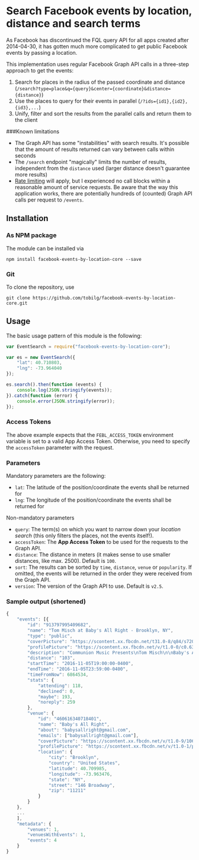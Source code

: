 # Search Facebook events by location, distance and search terms

As Facebook has discontinued the FQL query API for all apps created after 2014-04-30, it has gotten much more complicated to get public Facebook events by passing a location.

This implementation uses regular Facebook Graph API calls in a three-step approach to get the events:

1. Search for places in the radius of the passed coordinate and distance (`/search?type=place&q={query}&center={coordinate}&distance={distance}`)
2. Use the places to query for their events in parallel (`/?ids={id1},{id2},{id3},...`)
3. Unify, filter and sort the results from the parallel calls and return them to the client

###Known limitations

* The Graph API has some "instabilities" with search results. It's possible that the amount of results returned can vary between calls within seconds
* The `/search` endpoint "magically" limits the number of results, independent from the `distance` used (larger distance doesn't guarantee more results)
* [Rate limiting](https://developers.facebook.com/docs/graph-api/advanced/rate-limiting) will apply, but I experienced no call blocks within a reasonable amount of service requests. Be aware that the way this application works, there are potentially hundreds of (counted) Graph API calls per request to `/events`.

## Installation

### As NPM package

The module can be installed via 

`npm install facebook-events-by-location-core --save`

### Git

To clone the repository, use

`git clone https://github.com/tobilg/facebook-events-by-location-core.git`

## Usage

The basic usage pattern of this module is the following:

```javascript
var EventSearch = require("facebook-events-by-location-core");

var es = new EventSearch({
    "lat": 40.710803,
    "lng": -73.964040
});

es.search().then(function (events) {
    console.log(JSON.stringify(events));
}).catch(function (error) {
    console.error(JSON.stringify(error));
});
```

### Access Tokens

The above example expects that the `FEBL_ACCESS_TOKEN` environment variable is set to a valid App Access Token. Otherwise, you need to specify the `accessToken` parameter with the request.

### Parameters

Mandatory parameters are the following:

* `lat`: The latitude of the position/coordinate the events shall be returned for
* `lng`: The longitude of the position/coordinate the events shall be returned for

Non-mandatory parameters

* `query`: The term(s) on which you want to narrow down your *location search* (this only filters the places, not the events itself!).
* `accessToken`: The **App Access Token** to be used for the requests to the Graph API.
* `distance`: The distance in meters (it makes sense to use smaller distances, like max. 2500). Default is `100`.
* `sort`: The results can be sorted by `time`, `distance`, `venue` or `popularity`. If omitted, the events will be returned in the order they were received from the Graph API.
* `version`: The version of the Graph API to use. Default is `v2.5`.

### Sample output (shortened)

```javascript
{
	"events": [{
        "id": "913797995409682",
        "name": "Tom Misch at Baby's All Right - Brooklyn, NY",
        "type": "public",
        "coverPicture": "https://scontent.xx.fbcdn.net/t31.0-8/q84/s720x720/13640856_1107200012651875_5165020515859707325_o.jpg",
        "profilePicture": "https://scontent.xx.fbcdn.net/v/t1.0-0/c0.63.200.200/p200x200/13716257_1107200012651875_5165020515859707325_n.jpg?oh=840e5aa7e4c2a882d170934c06909b0f&oe=5852B03A",
        "description": "Communion Music Presents\nTom Misch\n\nBaby's All Right - Saturday November 5\n\n**SOLD OUT**",
        "distance": "103",
        "startTime": "2016-11-05T19:00:00-0400",
        "endTime": "2016-11-05T23:59:00-0400",
        "timeFromNow": 6864534,
        "stats": {
            "attending": 118,
            "declined": 0,
            "maybe": 193,
            "noreply": 259
        },
        "venue": {
            "id": "460616340718401",
            "name": "Baby's All Right",
            "about": "babysallright@gmail.com",
            "emails": ["babysallright@gmail.com"],
            "coverPicture": "https://scontent.xx.fbcdn.net/v/t1.0-9/10649483_874901589289872_3338946923837693978_n.jpg?oh=f514ac7ee60c2a7e58158179686bef28&oe=584392F3",
            "profilePicture": "https://scontent.xx.fbcdn.net/v/t1.0-1/p200x200/1480734_642185745894792_5820988503650852577_n.png?oh=0ba9012178c119defae67c932d0841bd&oe=5847FD2D",
            "location": {
                "city": "Brooklyn",
                "country": "United States",
                "latitude": 40.709985,
                "longitude": -73.963476,
                "state": "NY",
                "street": "146 Broadway",
                "zip": "11211"
            }
        }
    },
	... 
	],
	"metadata": {
		"venues": 1,
		"venuesWithEvents": 1,
		"events": 4
	}
}
```